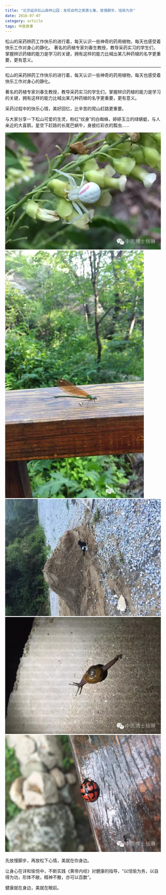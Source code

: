 ```yaml
---
title: "北京延庆松山森林公园：发现自然之美第七集，放慢脚步，恬愉为务"
date: 2016-07-07
category: article
tags: 中医故事
---
```


松山的采药辨药工作快乐的进行着，每天认识一些神奇的药用植物，每天也感受着快乐工作对身心的静化。
著名的药植专家刘春生教授，教导采药实习的学生们，掌握辨识药植的能力是学习的关键，拥有这样的能力比喊出某几种药植的名字更重要，更有意义。

***

松山的采药辨药工作快乐的进行着，每天认识一些神奇的药用植物，每天也感受着快乐工作对身心的静化。

著名的药植专家刘春生教授，教导采药实习的学生们，掌握辨识药植的能力是学习的关键，拥有这样的能力比喊出某几种药植的名字更重要，更有意义。

采药过程中的快乐心情，美好回忆，比辛苦的爬山赶路更重要。

与大家分享一下松山可爱的生灵，粉红“纹身”的白蜘蛛，婷婷玉立的绿蜻蜓，与人亲近的大喜鹊，星空下赶路的长尾巴蜗牛，身披红彩衣的瓢虫……

![](/media/2016/07/06-01.jpg)
![](/media/2016/07/06-02.jpg)
![](/media/2016/07/06-03.jpg)
![](/media/2016/07/06-04.jpg)
![](/media/2016/07/06-05.jpg)

先放慢脚步，再放松下心情，美就在你身边。

让身心在详和愉悦中，不断实践《黄帝内经》对健康的指导，“以恬愉为务，以自得为功，形体不敝，精神不散，亦可以百数”。

健康就在身边，美就在眼前。